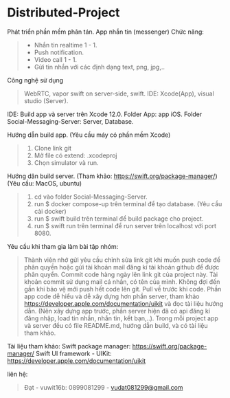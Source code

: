 # Distributed-Project
Phát triển phần mềm phân tán.
App nhắn tin (messenger)
Chức năng: 
> - Nhắn tin realtime 1 - 1.
> - Push notification.
> - Video call 1 - 1.
> - Gửi tin nhắn với các định dạng text, png, jpg,..

Công nghệ sử dụng
> WebRTC, vapor swift on server-side, swift.
> IDE: Xcode(App), visual studio (Server).

IDE: Build app và server trên Xcode 12.0.
Folder App: app iOS.
Folder Social-Messaging-Server: Server, Database.

Hướng dẫn build app. (Yêu cầu máy có phần mềm Xcode)
> 1. Clone link git
> 2. Mở file có extend: .xcodeproj
> 3. Chọn simulator và run.

Hướng dân build server. (Tham khảo: https://swift.org/package-manager/)
(Yêu cầu: MacOS, ubuntu)
> 1. cd vào folder Social-Messaging-Server.
> 2. run $ docker compose-up trên terminal để tạo database. (Yêu cầu cài docker)
> 3. run $ swift build trên terminal để build package cho project.
> 4. run $ swift run trên terminal để run server trên localhost với port 8080.

Yêu cầu khi tham gia làm bài tập nhóm: 
> Thành viên nhớ gửi yêu cầu chỉnh sửa link git khi muốn push code để phân quyền hoặc gửi tài khoản mail đăng kí tài khoản github để được phân quyền.
> Commit code hàng ngày lên link git của project này.
> Tài khoản commit sử dụng mail cá nhân, có tên của mình.
> Không đợi đến gần khi bảo vệ mới push hết code lên git.
> Pull về trước khi code.
> Phần app code dễ hiểu và dễ xây dựng hơn phần server, tham khảo https://developer.apple.com/documentation/uikit và đọc tài liệu hướng dẫn. (Nên xây dựng app trước, phần server hiện đã có api đăng kí đăng nhập, load tin nhắn, nhắn tin, kết bạn,..).
> Trong mỗi project app và server đều có file README.md, hướng dẫn build, và có tài liệu tham khảo.

Tài liệu tham khảo:
Swift package manager: https://swift.org/package-manager/
Swift UI framework - UIKit: https://developer.apple.com/documentation/uikit

liên hệ:
> Đạt - vuwit16b: 0899081299 - vudat081299@gmail.com

